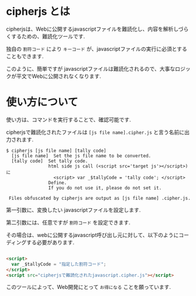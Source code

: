 # cipherjs とは

cipherjsは、Webに公開するjavascriptファイルを難読化し、内容を解析しづらくするための、難読化ツールです.

独自の `割符コード` により `キーコード` が、javascriptファイルの実行に必須とすることもできます.

このように、簡単ですが javascriptファイルは難読化されるので、大事なロジックが平文でWebに公開されなくなります.

# 使い方について


使い方は、コマンドを実行することで、確認可能です.

cipherjsで難読化されたファイルは `[js file name].cipher.js` と言う名前に出力されます.

```
$ cipherjs [js file name] [tally code]
  [js file name]  Set the js file name to be converted.
  [tally code]  Set tally code.
                html side js call (<script src='target js'></script>)に
                  <script> var _$tallyCode = 'tally code'; </script>
                Define.
                If you do not use it, please do not set it.

 Files obfuscated by cipherjs are output as [js file name] .cipher.js.

```

第一引数に、変換したい javascriptファイルを設定します. 

第二引数には、任意ですが `割符コード` を設定できます.

その場合は、webに公開するjavascript呼び出し元に対して、以下のようにコーディングする必要があります.

```html

<script>
  var _$tallyCode = "指定した割符コード";
</script>
<script src="cipherjsで難読化されたjavascript.cipher.js"></script>

```

このツールによって、Web開発にとって `お得になる` ことを願っています.
